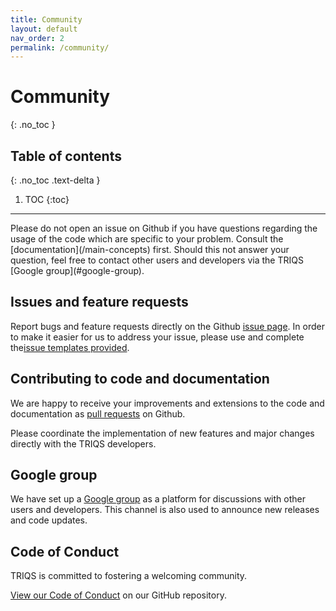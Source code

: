 ```yaml
---
title: Community
layout: default
nav_order: 2
permalink: /community/
---
```


# Community
{: .no_toc }

## Table of contents
{: .no_toc .text-delta }

1. TOC
{:toc}

---
<!-- TODO: LIZ fix this spacing. Do we need another kind of inset class? -->
<div class="code-example" markdown="1">
Please do not open an issue on Github if you have questions regarding the usage of the code which are specific to your problem. Consult the [documentation](/main-concepts) first. Should this not answer your question, feel free to contact other users and developers via the TRIQS [Google group](#google-group).
</div>

## Issues and feature requests

Report bugs and feature requests directly on the Github [issue page](https://github.com/TRIQS/triqs/issues).  In order to make it easier for us to address your issue, please use and complete the[issue templates provided](https://github.com/TRIQS/triqs/issues/new).

## Contributing to code and documentation

We are happy to receive your improvements and extensions to the code and documentation as
[pull requests](https://github.com/TRIQS/triqs/pulls) on Github.

Please coordinate the implementation of new features and major changes
directly with the TRIQS developers.

## Google group

We have set up a [Google group](https://triqs.github.io/announcements) as a platform for discussions with other users and developers. This channel is also used to announce new releases and code updates.

## Code of Conduct

TRIQS is committed to fostering a welcoming community.

<!-- TODO: ADD TO CORRECT Repo -->
[View our Code of Conduct](https://github.com/triqs/triqs/tree/master/CODE_OF_CONDUCT.md) on our GitHub repository.
